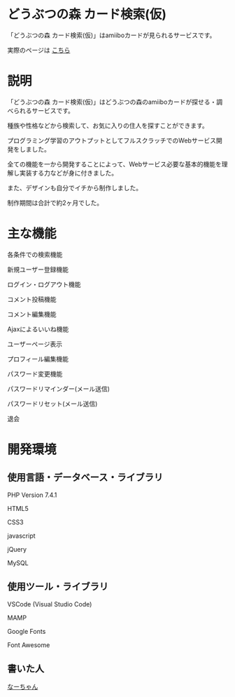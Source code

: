 # どうぶつの森 カード検索(仮)

「どうぶつの森 カード検索(仮)」はamiiboカードが見られるサービスです。

実際のページは [こちら](https://tanakatarou6.com/acnh/)

# 説明

「どうぶつの森 カード検索(仮)」はどうぶつの森のamiiboカードが探せる・調べられるサービスです。

種族や性格などから検索して、お気に入りの住人を探すことができます。

プログラミング学習のアウトプットとしてフルスクラッチでのWebサービス開発をしました。

全ての機能を一から開発することによって、Webサービス必要な基本的機能を理解し実装する力などが身に付きました。

また、デザインも自分でイチから制作しました。

制作期間は合計で約2ヶ月でした。


# 主な機能

各条件での検索機能

新規ユーザー登録機能

ログイン・ログアウト機能

コメント投稿機能

コメント編集機能

Ajaxによるいいね機能

ユーザーページ表示

プロフィール編集機能

パスワード変更機能

パスワードリマインダー(メール送信)

パスワードリセット(メール送信)

退会


# 開発環境
## 使用言語・データベース・ライブラリ

PHP Version 7.4.1

HTML5

CSS3

javascript

jQuery

MySQL


## 使用ツール・ライブラリ

VSCode (Visual Studio Code)

MAMP

Google Fonts

Font Awesome

## 書いた人

[なーちゃん](https://twitter.com/tanakatarou590)
